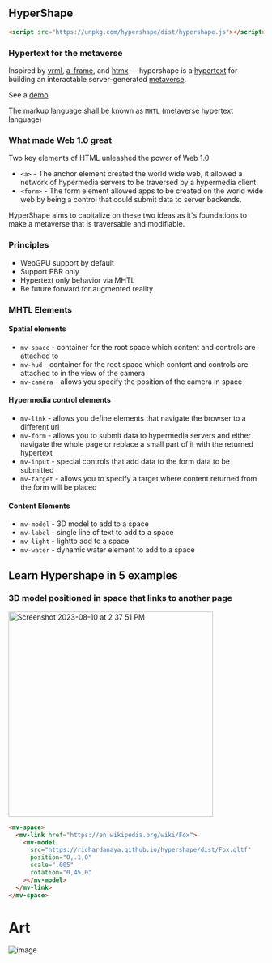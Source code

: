 ## HyperShape

```html
<script src="https://unpkg.com/hypershape/dist/hypershape.js"></script>
```

### Hypertext for the metaverse

Inspired by [vrml](https://en.wikipedia.org/wiki/VRML), [a-frame](https://aframe.io/), and [htmx](https://htmx.org/) — hypershape is a [hypertext](https://en.wikipedia.org/wiki/Hypertext) for building an interactable server-generated [metaverse](https://en.wikipedia.org/wiki/Metaverse).

See a [demo](https://richardanaya.github.io/hypershape/dist/)

The markup language shall be known as `MHTL` (metaverse hypertext language)

### What made Web 1.0 great

Two key elements of HTML unleashed the power of Web 1.0

- `<a>` - The anchor element created the world wide web, it allowed a network of hypermedia servers to be traversed by a hypermedia client
- `<form>` - The form element allowed apps to be created on the world wide web by being a control that could submit data to server backends.

HyperShape aims to capitalize on these two ideas as it's foundations to make a metaverse that is traversable and modifiable.

### Principles

- WebGPU support by default
- Support PBR only
- Hypertext only behavior via MHTL
- Be future forward for augmented reality

### MHTL Elements

#### Spatial elements
* `mv-space` - container for the root space which content and controls are attached to
* `mv-hud` - container for the root space which content and controls are attached to in the view of the camera
* `mv-camera` - allows you specify the position of the camera in space

#### Hypermedia control elements
* `mv-link` - allows you define elements that navigate the browser to a different url
* `mv-form` - allows you to submit data to hypermedia servers and either navigate the whole page or replace a small part of it with the returned hypertext
* `mv-input` - special controls that add data to the form data to be submitted
* `mv-target` - allows you to specify a target where content returned from the form will be placed

#### Content Elements
* `mv-model` - 3D model to add to a space
* `mv-label` - single line of text to add to a space
* `mv-light` - lightto add to a space
* `mv-water` - dynamic water element to add to a space

## Learn Hypershape in 5 examples

### 3D model positioned in space that links to another page

<img width="404" alt="Screenshot 2023-08-10 at 2 37 51 PM" src="https://github.com/richardanaya/hypershape/assets/294042/152190d2-aeb6-455d-81bf-8dd213abcefc">

```html
<mv-space>
  <mv-link href="https://en.wikipedia.org/wiki/Fox">
    <mv-model
      src="https://richardanaya.github.io/hypershape/dist/Fox.gltf"
      position="0,.1,0"
      scale=".005"
      rotation="0,45,0"
    ></mv-model>
  </mv-link>
</mv-space>
```


# Art

![image](https://github.com/richardanaya/hypershape/assets/294042/8da712bf-ce75-48b5-ac14-4ff8a759f146)

